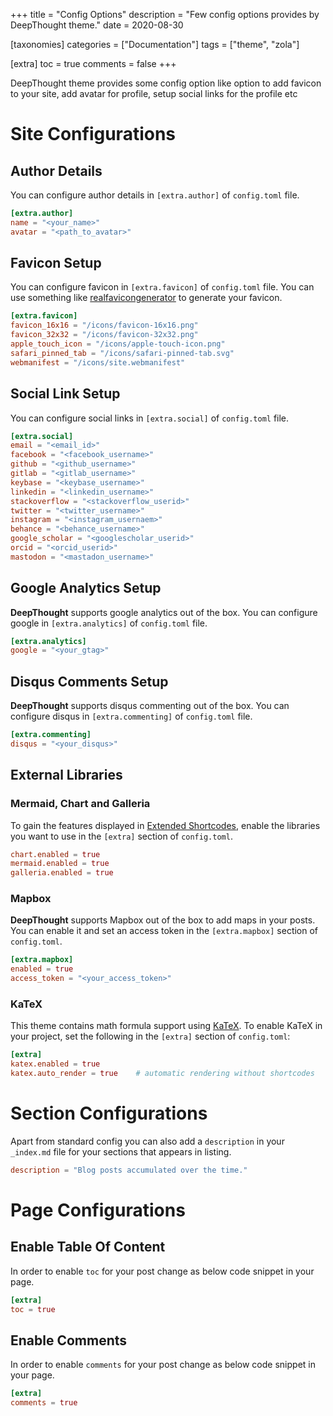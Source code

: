 +++
title = "Config Options"
description = "Few config options provides by DeepThought theme."
date = 2020-08-30

[taxonomies]
categories = ["Documentation"]
tags = ["theme", "zola"]

[extra]
toc = true
comments = false
+++

DeepThought theme provides some config option like option to add favicon to your site, add avatar for profile, setup social links for the profile etc

<!-- more -->

# Site Configurations

## Author Details

You can configure author details in `[extra.author]` of `config.toml` file.

```toml
[extra.author]
name = "<your_name>"
avatar = "<path_to_avatar>"
```

## Favicon Setup

You can configure favicon in `[extra.favicon]` of `config.toml` file. You can use something like [realfavicongenerator](https://realfavicongenerator.net/) to generate your favicon.

```toml
[extra.favicon]
favicon_16x16 = "/icons/favicon-16x16.png"
favicon_32x32 = "/icons/favicon-32x32.png"
apple_touch_icon = "/icons/apple-touch-icon.png"
safari_pinned_tab = "/icons/safari-pinned-tab.svg"
webmanifest = "/icons/site.webmanifest"
```

## Social Link Setup

You can configure social links in `[extra.social]` of `config.toml` file.

```toml
[extra.social]
email = "<email_id>"
facebook = "<facebook_username>"
github = "<github_username>"
gitlab = "<gitlab_username>"
keybase = "<keybase_username>"
linkedin = "<linkedin_username>"
stackoverflow = "<stackoverflow_userid>"
twitter = "<twitter_username>"
instagram = "<instagram_usernaem>"
behance = "<behance_username>"
google_scholar = "<googlescholar_userid>"
orcid = "<orcid_userid>"
mastodon = "<mastadon_username>"
```

## Google Analytics Setup

**DeepThought** supports google analytics out of the box. You can configure google in `[extra.analytics]` of `config.toml` file. 

```toml
[extra.analytics]
google = "<your_gtag>"
```

## Disqus Comments Setup

**DeepThought** supports disqus commenting out of the box. You can configure disqus in `[extra.commenting]` of `config.toml` file. 

```toml
[extra.commenting]
disqus = "<your_disqus>"
```

## External Libraries

### Mermaid, Chart and Galleria

To gain the features displayed in [Extended Shortcodes](/docs/extended-shortcodes),
enable the libraries you want to use in the `[extra]` section of `config.toml`.

```toml
chart.enabled = true
mermaid.enabled = true
galleria.enabled = true
```

### Mapbox

**DeepThought** supports Mapbox out of the box to add maps in your posts.
You can enable it and set an access token in the `[extra.mapbox]` section of `config.toml`.

```toml
[extra.mapbox]
enabled = true
access_token = "<your_access_token>"
```

### KaTeX

This theme contains math formula support using [KaTeX](https://katex.org/).
To enable KaTeX in your project, set the following in the `[extra]` section of `config.toml`:
```toml
[extra]
katex.enabled = true
katex.auto_render = true    # automatic rendering without shortcodes
```

# Section Configurations

Apart from standard config you can also add a `description` in your `_index.md` file for your sections that appears in listing.

```toml
description = "Blog posts accumulated over the time."
```

# Page Configurations

## Enable Table Of Content

In order to enable `toc` for your post change as below code snippet in your page.

```toml
[extra]
toc = true
```

## Enable Comments

In order to enable `comments` for your post change as below code snippet in your page.

```toml
[extra]
comments = true
```